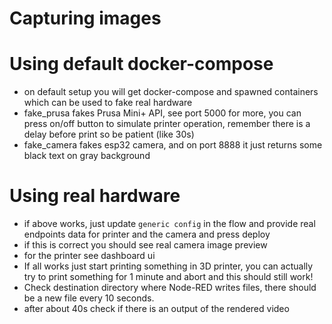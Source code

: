 # Capturing images

# Using default docker-compose

- on default setup you will get docker-compose and spawned containers
  which can be used to fake real hardware
- fake_prusa fakes Prusa Mini+ API, see port 5000 for more,
  you can press on/off button to simulate printer operation,
  remember there is a delay before print so be patient (like 30s)
- fake_camera fakes esp32 camera, and on port 8888 it just returns
  some black text on gray background

# Using real hardware

- if above works, just update `generic config` in the flow
  and provide real endpoints data for printer and the camera
  and press deploy
- if this is correct you should see real camera image preview
- for the printer see dashboard ui
- If all works just start printing something in 3D printer,
  you can actually try to print something for 1 minute and abort
  and this should still work!
- Check destination directory where Node-RED writes files, there
  should be a new file every 10 seconds.
- after about 40s check if there is an output of the rendered video

